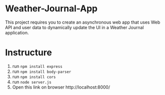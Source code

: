 # Weather-Journal-App
This project requires you to create an asynchronous web app that uses Web API and user data to dynamically update the UI in a Weather Journal application.

# Instructure
1. run `npm install express`
2. run `npm install body-parser`
3. run `npm install cors`
4. run `node server.js`
5. Open this link on browser http://localhost:8000/
